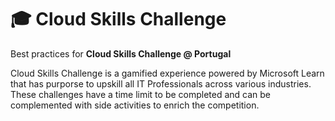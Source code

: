 # :mortar_board: Cloud Skills Challenge
Best practices for **Cloud Skills Challenge @ Portugal**

Cloud Skills Challenge is a gamified experience powered by Microsoft Learn that has purporse to upskill all IT Professionals across various industries. These challenges have a time limit to be completed and can be complemented with side activities to enrich the competition. 
